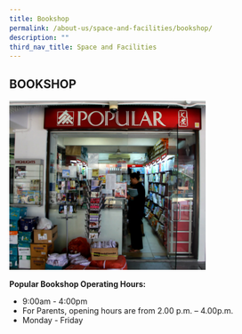 ```yaml
---
title: Bookshop
permalink: /about-us/space-and-facilities/bookshop/
description: ""
third_nav_title: Space and Facilities
---
```

## BOOKSHOP 

<img style="width: 70%;" src="/images/Popular%20(Edited).jpeg">


**Popular Bookshop Operating Hours:**  

*   9:00am - 4:00pm
*   For Parents, opening hours are from 2.00 p.m. – 4.00p.m.
*   Monday - Friday